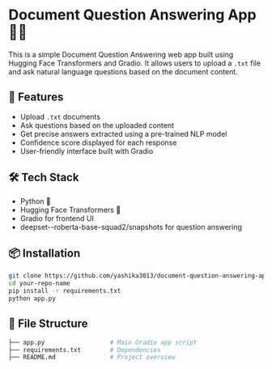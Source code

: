 # Document Question Answering App 🧠📄

This is a simple Document Question Answering web app built using Hugging Face Transformers and Gradio. It allows users to upload a `.txt` file and ask natural language questions based on the document content.

## 🚀 Features

- Upload `.txt` documents
- Ask questions based on the uploaded content
- Get precise answers extracted using a pre-trained NLP model
- Confidence score displayed for each response
- User-friendly interface built with Gradio

## 🛠️ Tech Stack

- Python 🐍
- Hugging Face Transformers 🤗
- Gradio for frontend UI
- deepset--roberta-base-squad2/snapshots for question answering


## 📦 Installation

```bash
git clone https://github.com/yashika3013/document-question-answering-app-.git
cd your-repo-name
pip install -r requirements.txt
python app.py
```

## 📁 File Structure
```bash
├── app.py                  # Main Gradio app script
├── requirements.txt        # Dependencies
├── README.md               # Project overview
```
